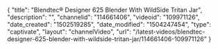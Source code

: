 {
    "title": "Blendtec&reg; Designer 625 Blender With WildSide Tritan Jar",
    "description": "",
    "channelid": "114661406",
    "videoid": "109971126",
    "date_created": "1502519285",
    "date_modified": "1504247454",
    "type": "captivate",
    "layout": "channelVideo",
    "url": "\/latest-videos\/blendtec-designer-625-blender-with-wildside-tritan-jar\/114661406-109971126"
}